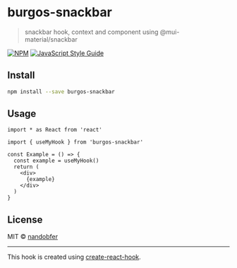 # burgos-snackbar

> snackbar hook, context and component using @mui-material/snackbar

[![NPM](https://img.shields.io/npm/v/burgos-snackbar.svg)](https://www.npmjs.com/package/burgos-snackbar) [![JavaScript Style Guide](https://img.shields.io/badge/code_style-standard-brightgreen.svg)](https://standardjs.com)

## Install

```bash
npm install --save burgos-snackbar
```

## Usage

```tsx
import * as React from 'react'

import { useMyHook } from 'burgos-snackbar'

const Example = () => {
  const example = useMyHook()
  return (
    <div>
      {example}
    </div>
  )
}
```

## License

MIT © [nandobfer](https://github.com/nandobfer)

---

This hook is created using [create-react-hook](https://github.com/hermanya/create-react-hook).

